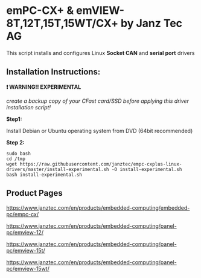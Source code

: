 # emPC-CX+ & emVIEW-8T,12T,15T,15WT/CX+ by Janz Tec AG

This script installs and configures Linux **Socket CAN** and **serial port** drivers 

## Installation Instructions:

**:heavy_exclamation_mark:  WARNING!! EXPERIMENTAL**

_create a backup copy of your CFast card/SSD before applying this driver installation script!_


**Step1:**

Install Debian or Ubuntu operating system from DVD (64bit recommended)

**Step 2:**
```
sudo bash
cd /tmp
wget https://raw.githubusercontent.com/janztec/empc-cxplus-linux-drivers/master/install-experimental.sh -O install-experimental.sh
bash install-experimental.sh
```

## Product Pages
https://www.janztec.com/en/products/embedded-computing/embedded-pc/empc-cx/

https://www.janztec.com/en/products/embedded-computing/panel-pc/emview-12/

https://www.janztec.com/en/products/embedded-computing/panel-pc/emview-15t/

https://www.janztec.com/en/products/embedded-computing/panel-pc/emview-15wt/
